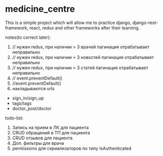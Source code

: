 # medicine_centre
This is a simple project which will allow me to practice django, django-rest-framework, react, redux and other frameworks after their learning.

notes(to correct later):
1) // нужен redux, при наличии > 3 врачей пагинация отрабатывает неправильно
2) // нужен redux, при наличии > 3 новостей пагинация отрабатывает неправильно
3) // нужен redux, при наличии > 3 статей пагинация отрабатывает неправильно 
4) // event.preventDefault()
5) //event.preventDefault()
6) накладываются urls 
- sign_in/sign_up
- tags/tags
- doctor_post/doctor

todo-list:
1) Запись на прием в ЛК для пациента
2) CRUD обращений в ТП для пациента
3) CRUD отзывов для пациента
4) Доп. фильтры для врача
5) permissions для сериализаторов по типу IsAuthenticated
